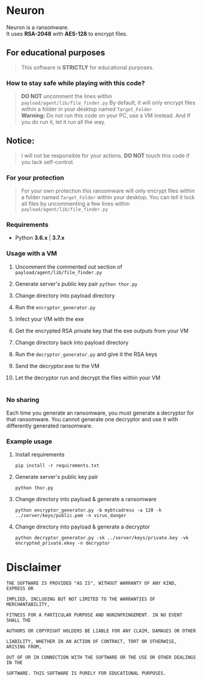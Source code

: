 # Neuron

Neuron is a ransomware.<br>
It uses **RSA-2048** with **AES-128** to encrypt files.<br>

## For educational purposes

> This software is **STRICTLY** for educational purposes.

### How to stay safe while playing with this code?

> **DO NOT** uncomment the lines within `payload/agent/lib/file_finder.py`
> By default, it will only encrypt files within a folder in your desktop named `Target_Folder`<br>
> **Warning:** Do not run this code on your PC, use a VM instead. And If you do run it, let it run all the way.

## Notice:

> I will not be responsible for your actions.
> **DO NOT** touch this code if you lack self-control.

### For your protection

> For your own protection this ransomware will only encrypt files within a folder named `Target_Folder` within your desktop.
> You can tell it lock all files by uncommenting a few lines within `payload/agent/lib/file_finder.py`

### Requirements

- Python **3.6.x** | **3.7.x**

### Usage with a VM

1. Uncomment the commented out section of `payload/agent/lib/file_finder.py`

2. Generate server's public key pair `python thor.py`

3. Change directory into payload directory

4. Run the `encryptor_generator.py`

5. Infect your VM with the exe

6. Get the encrypted RSA private key that the exe outputs from your VM

7. Change directory back into payload directory

8. Run the `decryptor_generator.py` and give it the RSA keys

9. Send the decryptor.exe to the VM

10. Let the decryptor run and decrypt the files within your VM<br><br>

### No sharing

Each time you generate an ransomware, you must generate a decryptor for that ransomware. You cannot generate one decryptor and use it with differently generated ransomware.<br>

### Example usage

1.  Install requirements
    ```
    pip install -r requirements.txt
    ```
2.  Generate server's public key pair
    ```
    python thor.py
    ```
3.  Change directory into payload & generate a ransomware
    ```
    python encryptor_generator.py -b mybtcadress -a 120 -k ../server/keys/public.pem -n virus_danger
    ```
4.  Change directory into payload & generate a decryptor
    ```
    python decryptor_generator.py -sk ../server/keys/private.key -vk encrypted_private.ekey -n decryptor
    ```

# Disclaimer

```
THE SOFTWARE IS PROVIDED "AS IS", WITHOUT WARRANTY OF ANY KIND, EXPRESS OR

IMPLIED, INCLUDING BUT NOT LIMITED TO THE WARRANTIES OF MERCHANTABILITY,

FITNESS FOR A PARTICULAR PURPOSE AND NONINFRINGEMENT. IN NO EVENT SHALL THE

AUTHORS OR COPYRIGHT HOLDERS BE LIABLE FOR ANY CLAIM, DAMAGES OR OTHER

LIABILITY, WHETHER IN AN ACTION OF CONTRACT, TORT OR OTHERWISE, ARISING FROM,

OUT OF OR IN CONNECTION WITH THE SOFTWARE OR THE USE OR OTHER DEALINGS IN THE

SOFTWARE. THIS SOFTWARE IS PURELY FOR EDUCATIONAL PURPOSES.
```
